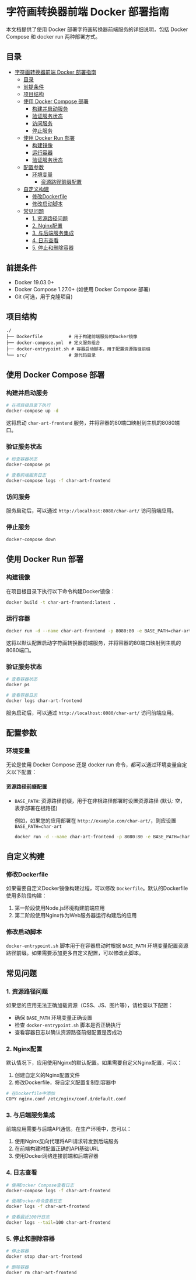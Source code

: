 # 字符画转换器前端 Docker 部署指南

本文档提供了使用 Docker 部署字符画转换器前端服务的详细说明，包括 Docker Compose 和 docker run 两种部署方式。

## 目录

- [字符画转换器前端 Docker 部署指南](#字符画转换器前端-docker-部署指南)
  - [目录](#目录)
  - [前提条件](#前提条件)
  - [项目结构](#项目结构)
  - [使用 Docker Compose 部署](#使用-docker-compose-部署)
    - [构建并启动服务](#构建并启动服务)
    - [验证服务状态](#验证服务状态)
    - [访问服务](#访问服务)
    - [停止服务](#停止服务)
  - [使用 Docker Run 部署](#使用-docker-run-部署)
    - [构建镜像](#构建镜像)
    - [运行容器](#运行容器)
    - [验证服务状态](#验证服务状态-1)
  - [配置参数](#配置参数)
    - [环境变量](#环境变量)
      - [资源路径前缀配置](#资源路径前缀配置)
  - [自定义构建](#自定义构建)
    - [修改Dockerfile](#修改dockerfile)
    - [修改启动脚本](#修改启动脚本)
  - [常见问题](#常见问题)
    - [1. 资源路径问题](#1-资源路径问题)
    - [2. Nginx配置](#2-nginx配置)
    - [3. 与后端服务集成](#3-与后端服务集成)
    - [4. 日志查看](#4-日志查看)
    - [5. 停止和删除容器](#5-停止和删除容器)

## 前提条件

- Docker 19.03.0+
- Docker Compose 1.27.0+ (如使用 Docker Compose 部署)
- Git (可选，用于克隆项目)

## 项目结构

```
./
├── Dockerfile          # 用于构建前端服务的Docker镜像
├── docker-compose.yml  # 定义服务组合
├── docker-entrypoint.sh # 容器启动脚本，用于配置资源路径前缀
└── src/                # 源代码目录
```

## 使用 Docker Compose 部署

### 构建并启动服务

```bash
# 在项目根目录下执行
docker-compose up -d
```

这将启动 `char-art-frontend` 服务，并将容器的80端口映射到主机的8080端口。

### 验证服务状态

```bash
# 检查容器状态
docker-compose ps

# 查看前端服务日志
docker-compose logs -f char-art-frontend
```

### 访问服务

服务启动后，可以通过 `http://localhost:8080/char-art/` 访问前端应用。

### 停止服务

```bash
docker-compose down
```

## 使用 Docker Run 部署

### 构建镜像

在项目根目录下执行以下命令构建Docker镜像：

```bash
docker build -t char-art-frontend:latest .
```

### 运行容器

```bash
docker run -d --name char-art-frontend -p 8080:80 -e BASE_PATH=char-art char-art-frontend:latest
```

这将以默认配置启动字符画转换器前端服务，并将容器的80端口映射到主机的8080端口。

### 验证服务状态

```bash
# 查看容器状态
docker ps

# 查看容器日志
docker logs char-art-frontend
```

服务启动后，可以通过 `http://localhost:8080/char-art/` 访问前端应用。

## 配置参数

### 环境变量

无论是使用 Docker Compose 还是 docker run 命令，都可以通过环境变量自定义以下配置：

#### 资源路径前缀配置

- `BASE_PATH`: 资源路径前缀，用于在非根路径部署时设置资源路径 (默认: 空，表示部署在根路径)

  例如，如果您的应用部署在 `http://example.com/char-art/`，则应设置 `BASE_PATH=char-art`

  ```bash
  docker run -d --name char-art-frontend -p 8080:80 -e BASE_PATH=char-art char-art-frontend:latest
  ```

## 自定义构建

### 修改Dockerfile

如果需要自定义Docker镜像构建过程，可以修改 `Dockerfile`。默认的Dockerfile使用多阶段构建：

1. 第一阶段使用Node.js环境构建前端应用
2. 第二阶段使用Nginx作为Web服务器运行构建后的应用

### 修改启动脚本

`docker-entrypoint.sh` 脚本用于在容器启动时根据 `BASE_PATH` 环境变量配置资源路径前缀。如果需要添加更多自定义配置，可以修改此脚本。

## 常见问题

### 1. 资源路径问题

如果您的应用无法正确加载资源（CSS、JS、图片等），请检查以下配置：

- 确保 `BASE_PATH` 环境变量正确设置
- 检查 `docker-entrypoint.sh` 脚本是否正确执行
- 查看容器日志以确认资源路径前缀配置是否成功

### 2. Nginx配置

默认情况下，应用使用Nginx的默认配置。如果需要自定义Nginx配置，可以：

1. 创建自定义的Nginx配置文件
2. 修改Dockerfile，将自定义配置复制到容器中

```bash
# 在Dockerfile中添加
COPY nginx.conf /etc/nginx/conf.d/default.conf
```

### 3. 与后端服务集成

前端应用需要与后端API通信。在生产环境中，您可以：

1. 使用Nginx反向代理将API请求转发到后端服务
2. 在前端构建时配置正确的API基础URL
3. 使用Docker网络连接前端和后端容器

### 4. 日志查看

```bash
# 使用Docker Compose查看日志
docker-compose logs -f char-art-frontend

# 使用Docker命令查看日志
docker logs -f char-art-frontend

# 查看最近100行日志
docker logs --tail=100 char-art-frontend
```

### 5. 停止和删除容器

```bash
# 停止容器
docker stop char-art-frontend

# 删除容器
docker rm char-art-frontend
```